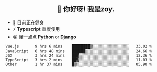 <h2 align="center">👋 你好呀! 我是zoy.</h2>

- 🤔 目前正在健身
- ⚡ **Typescript** 重度使用
- 😜 懂一点点 **Python** or **Django**






<!--
**l-zoy/l-zoy** is a ✨ _special_ ✨ repository because its `README.md` (this file) appears on your GitHub profile.

Here are some ideas to get you started:

- 🔭 I’m currently working on ...
- 🌱 I’m currently learning ...
- 👯 I’m looking to collaborate on ...
- 🤔 I’m looking for help with ...
- 💬 Ask me about ...
- 📫 How to reach me: ...
- 😄 Pronouns: ...
- ⚡ Fun fact: ...
-->

<!--START_SECTION:waka-->
```text
Vue.js       9 hrs 6 mins    ████████▒░░░░░░░░░░░░░░░░   33.02 % 
JavaScript   6 hrs 48 mins   ██████░░░░░░░░░░░░░░░░░░░   24.66 % 
JSX          3 hrs 24 mins   ███░░░░░░░░░░░░░░░░░░░░░░   12.36 % 
TypeScript   3 hrs 2 mins    ██▓░░░░░░░░░░░░░░░░░░░░░░   11.03 % 
Other        1 hr 37 mins    █▒░░░░░░░░░░░░░░░░░░░░░░░   05.90 % 
```
<!--END_SECTION:waka-->
